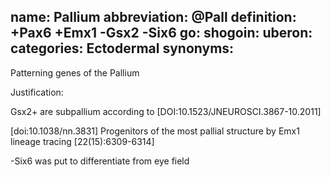 name: Pallium
abbreviation: @Pall
definition: +Pax6 +Emx1 -Gsx2 -Six6
go:
shogoin: 
uberon: 
categories: Ectodermal
synonyms:
---

Patterning genes of the Pallium

Justification:

Gsx2+ are subpallium according to [DOI:10.1523/JNEUROSCI.3867-10.2011]

[doi:10.1038/nn.3831] Progenitors of the most pallial structure by Emx1 lineage tracing [22(15):6309-6314]

-Six6 was put to differentiate from eye field